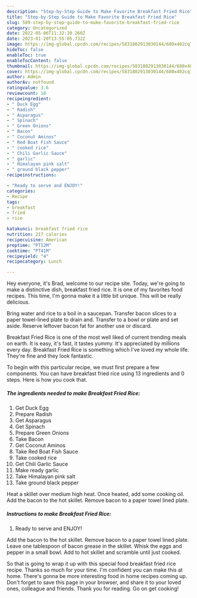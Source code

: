 ```yaml
---
description: "Step-by-Step Guide to Make Favorite Breakfast Fried Rice"
title: "Step-by-Step Guide to Make Favorite Breakfast Fried Rice"
slug: 589-step-by-step-guide-to-make-favorite-breakfast-fried-rice
category: Uncategorized
date: 2022-05-06T11:32:20.260Z
date: 2023-01-20T13:55:05.732Z
image: https://img-global.cpcdn.com/recipes/5831802913030144/680x482cq70/breakfast-fried-rice-recipe-main-photo.jpg
hideToc: false
enableToc: true
enableTocContent: false
thumbnail: https://img-global.cpcdn.com/recipes/5831802913030144/680x482cq70/breakfast-fried-rice-recipe-main-photo.jpg
cover: https://img-global.cpcdn.com/recipes/5831802913030144/680x482cq70/breakfast-fried-rice-recipe-main-photo.jpg
author: Admin
authorAv: notfound
ratingvalue: 3.6
reviewcount: 18
recipeingredient:
- " Duck Egg"
- " Radish"
- " Asparagus"
- " Spinach"
- " Green Onions"
- " Bacon"
- " Coconut Aminos"
- " Red Boat Fish Sauce"
- " cooked rice"
- " Chili Garlic Sauce"
- " garlic"
- " Himalayan pink salt"
- " ground black pepper"
recipeinstructions:

- "Ready to serve and ENJOY!"
categories:
- Recipe
tags:
- breakfast
- fried
- rice

katakunci: breakfast fried rice 
nutrition: 217 calories
recipecuisine: American
preptime: "PT12M"
cooktime: "PT41M"
recipeyield: "4"
recipecategory: Lunch

---
```



Hey everyone, it's Brad, welcome to our recipe site. Today, we're going to make a distinctive dish, breakfast fried rice. It is one of my favorites food recipes. This time, I'm gonna make it a little bit unique. This will be really delicious.

Bring water and rice to a boil in a saucepan. Transfer bacon slices to a paper towel-lined plate to drain and. Transfer to a bowl or plate and set aside. Reserve leftover bacon fat for another use or discard.

Breakfast Fried Rice is one of the most well liked of current trending meals on earth. It is easy, it's fast, it tastes yummy. It's appreciated by millions every day. Breakfast Fried Rice is something which I've loved my whole life. They're fine and they look fantastic.


To begin with this particular recipe, we must first prepare a few components. You can have breakfast fried rice using 13 ingredients and 0 steps. Here is how you cook that.

<!--inarticleads1-->

##### The ingredients needed to make Breakfast Fried Rice:

1. Get  Duck Egg
1. Prepare  Radish
1. Get  Asparagus
1. Get  Spinach
1. Prepare  Green Onions
1. Take  Bacon
1. Get  Coconut Aminos
1. Take  Red Boat Fish Sauce
1. Take  cooked rice
1. Get  Chili Garlic Sauce
1. Make ready  garlic
1. Take  Himalayan pink salt
1. Take  ground black pepper


Heat a skillet over medium high heat. Once heated, add some cooking oil. Add the bacon to the hot skillet. Remove bacon to a paper towel lined plate. 

<!--inarticleads2-->

##### Instructions to make Breakfast Fried Rice:


1. Ready to serve and ENJOY!

Add the bacon to the hot skillet. Remove bacon to a paper towel lined plate. Leave one tablespoon of bacon grease in the skillet. Whisk the eggs and pepper in a small bowl. Add to hot skillet and scramble until just cooked. 

So that is going to wrap it up with this special food breakfast fried rice recipe. Thanks so much for your time. I'm confident you can make this at home. There's gonna be more interesting food in home recipes coming up. Don't forget to save this page in your browser, and share it to your loved ones, colleague and friends. Thank you for reading. Go on get cooking!
